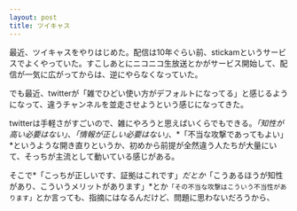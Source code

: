 ```yaml
---
layout: post
title: ツイキャス
---
```


最近、ツイキャスをやりはじめた。配信は10年ぐらい前、stickamというサービスでよくやっていた。すこしあとにニコニコ生放送とかがサービス開始して、配信が一気に広がってからは、逆にやらなくなっていた。

でも最近、twitterが「雑でひどい使い方がデフォルトになってる」と感じるようになって、違うチャンネルを並走させようという感じになってきた。

twitterは手軽さがすごいので、雑にやろうと思えばいくらでもできる。*「知性が高い必要はない」*、*「情報が正しい必要はない」*、*「不当な攻撃であってもよい」*というような開き直りというか、初めから前提が全然違う人たちが大量にいて、そっちが主流として動いている感じがある。

そこで*「こっちが正しいです、証拠はこれです」*だとか*「こうあるほうが知性があり、こういうメリットがあります」*とか`「その不当な攻撃はこういう不当性があります」`とか言っても、指摘にはなるんだけど、問題に思わないだろうから、
